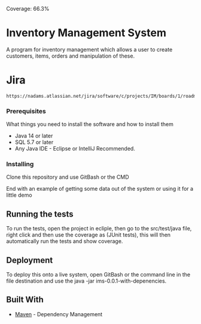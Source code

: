 Coverage: 66.3%
# Inventory Management System
A program for inventory management which allows a user to create customers, items, orders and manipulation of these. 



# Jira
```
https://nadams.atlassian.net/jira/software/c/projects/IM/boards/1/roadmap
```


### Prerequisites

What things you need to install the software and how to install them
* Java 14 or later
* SQL 5.7 or later
* Any Java IDE - Eclipse or IntelliJ Recommended.

### Installing

Clone this repository and use GitBash or the CMD

End with an example of getting some data out of the system or using it for a little demo

## Running the tests

To run the tests, open the project in ecliple, then go to the src/test/java file, right click and then use the coverage as (JUnit tests), this will then automatically run the tests and show coverage.

## Deployment

To deploy this onto a live system, open GitBash or the command line in the file destination and use the java -jar ims-0.0.1-with-depenencies.

## Built With

* [Maven](https://maven.apache.org/) - Dependency Management


